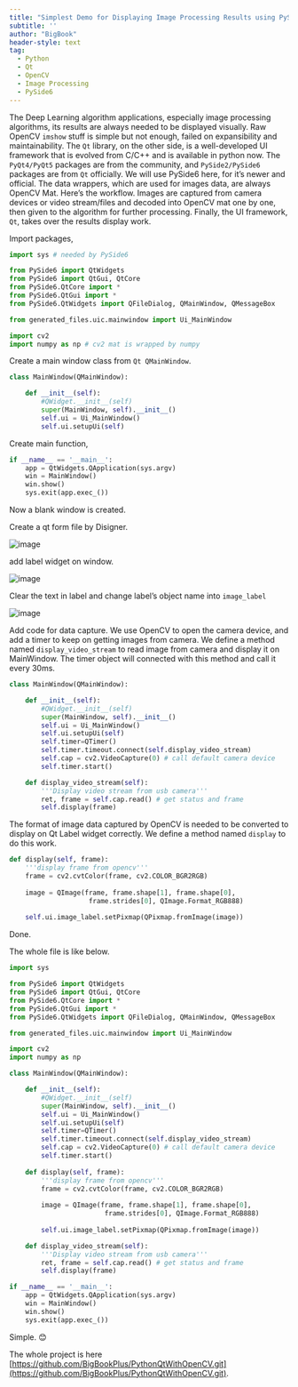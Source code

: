 ```yaml
---
title: "Simplest Demo for Displaying Image Processing Results using PySide6"
subtitle: ''
author: "BigBook"
header-style: text
tag:
  - Python
  - Qt
  - OpenCV
  - Image Processing
  - PySide6
---
```



The Deep Learning algorithm applications, especially image processing algorithms, its results are always needed to be displayed visually. Raw OpenCV `imshow` stuff is simple but not enough, failed on expansibility and maintainability. The `Qt` library, on the other side, is a well-developed UI framework that is evolved from C/C++ and is available in python now. The `PyQt4/PyQt5` packages are from the community, and `PySide2/PySide6` packages are from `Qt` officially.  We will use PySide6 here, for it’s newer and official. The data wrappers, which are used for images data, are always OpenCV Mat. Here’s the workflow. Images are captured from camera devices or video stream/files and decoded into OpenCV mat one by one, then given to the algorithm for further processing. Finally, the UI framework, `Qt`, takes over the results display work.

Import packages,

```python
import sys # needed by PySide6

from PySide6 import QtWidgets
from PySide6 import QtGui, QtCore
from PySide6.QtCore import * 
from PySide6.QtGui import *
from PySide6.QtWidgets import QFileDialog, QMainWindow, QMessageBox

from generated_files.uic.mainwindow import Ui_MainWindow

import cv2
import numpy as np # cv2 mat is wrapped by numpy
```

Create a main window class from `Qt QMainWindow`.

```python
class MainWindow(QMainWindow):

    def __init__(self):
        #QWidget.__init__(self)
        super(MainWindow, self).__init__()
        self.ui = Ui_MainWindow()
        self.ui.setupUi(self)
```

Create main function,

```python
if __name__ == '__main__':
    app = QtWidgets.QApplication(sys.argv)
    win = MainWindow()
    win.show()
    sys.exit(app.exec_())
```

Now a blank window is created. 

Create a qt form file by Disigner.

![image](/assets/image/in-post/pyside6_opencv/0.png)

add label widget on window.

![image](/assets/image/in-post/pyside6_opencv/1.png)

Clear the text in label and change label’s object name into `image_label`

![image](/assets/image/in-post/pyside6_opencv/2.png)

Add code for data capture. We use OpenCV to open the camera device,  and add a timer to keep on getting images from camera. We define a method named `display_video_stream` to read image from camera and display it on MainWindow. The timer object will connected with this method and call it every 30ms. 

```python
class MainWindow(QMainWindow):

    def __init__(self):
        #QWidget.__init__(self)
        super(MainWindow, self).__init__()
        self.ui = Ui_MainWindow()
        self.ui.setupUi(self)
        self.timer=QTimer()
        self.timer.timeout.connect(self.display_video_stream)
        self.cap = cv2.VideoCapture(0) # call default camera device
        self.timer.start()

    def display_video_stream(self):
        '''Display video stream from usb camera'''
        ret, frame = self.cap.read() # get status and frame
        self.display(frame) 
```

The format of image data captured by OpenCV is needed to be converted to display on Qt Label widget correctly. We define a method named `display` to do this work.

```python
def display(self, frame):
    '''display frame from opencv'''
    frame = cv2.cvtColor(frame, cv2.COLOR_BGR2RGB)
    
    image = QImage(frame, frame.shape[1], frame.shape[0], 
                    frame.strides[0], QImage.Format_RGB888)
    
    self.ui.image_label.setPixmap(QPixmap.fromImage(image))
```

Done. 

The whole file is like below.

```python
import sys

from PySide6 import QtWidgets
from PySide6 import QtGui, QtCore
from PySide6.QtCore import * 
from PySide6.QtGui import *
from PySide6.QtWidgets import QFileDialog, QMainWindow, QMessageBox

from generated_files.uic.mainwindow import Ui_MainWindow

import cv2
import numpy as np

class MainWindow(QMainWindow):

    def __init__(self):
        #QWidget.__init__(self)
        super(MainWindow, self).__init__()
        self.ui = Ui_MainWindow()
        self.ui.setupUi(self)
        self.timer=QTimer()
        self.timer.timeout.connect(self.display_video_stream)
        self.cap = cv2.VideoCapture(0) # call default camera device
        self.timer.start()
    
    def display(self, frame):
        '''display frame from opencv'''
        frame = cv2.cvtColor(frame, cv2.COLOR_BGR2RGB)
        
        image = QImage(frame, frame.shape[1], frame.shape[0], 
                        frame.strides[0], QImage.Format_RGB888)
        
        self.ui.image_label.setPixmap(QPixmap.fromImage(image))

    def display_video_stream(self):
        '''Display video stream from usb camera'''
        ret, frame = self.cap.read() # get status and frame
        self.display(frame)

if __name__ == '__main__':
    app = QtWidgets.QApplication(sys.argv)
    win = MainWindow()
    win.show()
    sys.exit(app.exec_())
```

Simple. 😊 

The whole project is here [https://github.com/BigBookPlus/PythonQtWithOpenCV.git](https://github.com/BigBookPlus/PythonQtWithOpenCV.git).